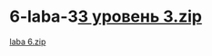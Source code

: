 # 6-laba-3[3 уровень 3.zip](https://github.com/EkaterinaPushkareva04/6-laba-3/files/14452419/3.3.zip)
[laba 6.zip](https://github.com/EkaterinaPushkareva04/6-laba-3/files/14452438/laba.6.zip)
